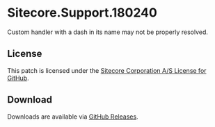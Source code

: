 # Sitecore.Support.180240
Custom handler with a dash in its name may not be properly resolved.

## License  
This patch is licensed under the [Sitecore Corporation A/S License for GitHub](https://github.com/sitecoresupport/Sitecore.Support.180240/blob/master/LICENSE).  

## Download  
Downloads are available via [GitHub Releases](https://github.com/sitecoresupport/Sitecore.Support.180240/releases).  
